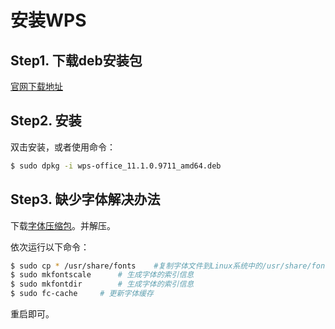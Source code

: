 # 安装WPS

## Step1. 下载deb安装包

[官网下载地址](https://linux.wps.cn/)

## Step2. 安装

双击安装，或者使用命令：

```bash
$ sudo dpkg -i wps-office_11.1.0.9711_amd64.deb 
```

## Step3. 缺少字体解决办法

下载[字体压缩包](https://megrez-file.virtualbing.fun/Linux/Ubuntu/20.04/%E8%BD%AF%E4%BB%B6%E5%AE%89%E8%A3%85/%E5%AE%89%E8%A3%85wps/wps_symbol_fonts.zip)。并解压。

依次运行以下命令：

```bash
$ sudo cp * /usr/share/fonts    #复制字体文件到Linux系统中的/usr/share/fonts文件夹中
$ sudo mkfontscale      # 生成字体的索引信息
$ sudo mkfontdir        # 生成字体的索引信息
$ sudo fc-cache     # 更新字体缓存
```

重启即可。
